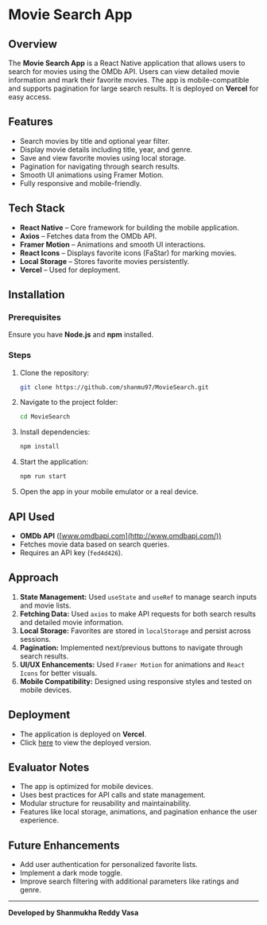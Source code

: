 # Movie Search App

## Overview
The **Movie Search App** is a React Native application that allows users to search for movies using the OMDb API. Users can view detailed movie information and mark their favorite movies. The app is mobile-compatible and supports pagination for large search results. It is deployed on **Vercel** for easy access.

## Features
- Search movies by title and optional year filter.
- Display movie details including title, year, and genre.
- Save and view favorite movies using local storage.
- Pagination for navigating through search results.
- Smooth UI animations using Framer Motion.
- Fully responsive and mobile-friendly.

## Tech Stack
- **React Native** – Core framework for building the mobile application.
- **Axios** – Fetches data from the OMDb API.
- **Framer Motion** – Animations and smooth UI interactions.
- **React Icons** – Displays favorite icons (FaStar) for marking movies.
- **Local Storage** – Stores favorite movies persistently.
- **Vercel** – Used for deployment.

## Installation

### Prerequisites
Ensure you have **Node.js** and **npm** installed.

### Steps
1. Clone the repository:
   ```sh
   git clone https://github.com/shanmu97/MovieSearch.git
   ```
2. Navigate to the project folder:
   ```sh
   cd MovieSearch
   ```
3. Install dependencies:
   ```sh
   npm install
   ```
4. Start the application:
   ```sh
   npm run start
   ```
5. Open the app in your mobile emulator or a real device.

## API Used
- **OMDb API** ([www.omdbapi.com](http://www.omdbapi.com/))
- Fetches movie data based on search queries.
- Requires an API key (`fed4d426`).

## Approach
1. **State Management:** Used `useState` and `useRef` to manage search inputs and movie lists.
2. **Fetching Data:** Used `axios` to make API requests for both search results and detailed movie information.
3. **Local Storage:** Favorites are stored in `localStorage` and persist across sessions.
4. **Pagination:** Implemented next/previous buttons to navigate through search results.
5. **UI/UX Enhancements:** Used `Framer Motion` for animations and `React Icons` for better visuals.
6. **Mobile Compatibility:** Designed using responsive styles and tested on mobile devices.

## Deployment
- The application is deployed on **Vercel**.
- Click [here](https://movie-search-one-jet.vercel.app/) to view the deployed version.

## Evaluator Notes
- The app is optimized for mobile devices.
- Uses best practices for API calls and state management.
- Modular structure for reusability and maintainability.
- Features like local storage, animations, and pagination enhance the user experience.

## Future Enhancements
- Add user authentication for personalized favorite lists.
- Implement a dark mode toggle.
- Improve search filtering with additional parameters like ratings and genre.

---
**Developed by Shanmukha Reddy Vasa**

